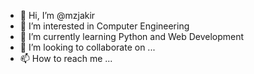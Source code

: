 - 👋 Hi, I’m @mzjakir
- 👀 I’m interested in Computer Engineering
- 🌱 I’m currently learning Python and Web Development
- 💞️ I’m looking to collaborate on ...
- 📫 How to reach me ...

<!---
mzjakir/mzjakir is a ✨ special ✨ repository because its `README.md` (this file) appears on your GitHub profile.
You can click the Preview link to take a look at your changes.
--->
